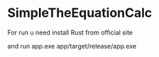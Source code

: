 # SimpleTheEquationCalc

For run u need install Rust from official site

and run app.exe app/target/release/app.exe

